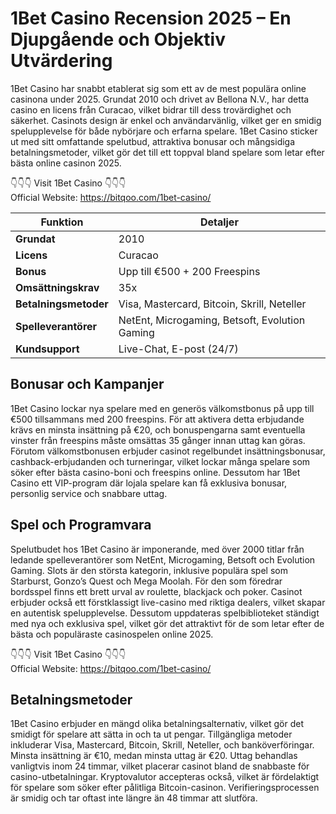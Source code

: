 
# 1Bet Casino Recension 2025 – En Djupgående och Objektiv Utvärdering

1Bet Casino har snabbt etablerat sig som ett av de mest populära online casinona under 2025. Grundat 2010 och drivet av Bellona N.V., har detta casino en licens från Curacao, vilket bidrar till dess trovärdighet och säkerhet. Casinots design är enkel och användarvänlig, vilket ger en smidig spelupplevelse för både nybörjare och erfarna spelare. 1Bet Casino sticker ut med sitt omfattande spelutbud, attraktiva bonusar och mångsidiga betalningsmetoder, vilket gör det till ett toppval bland spelare som letar efter bästa online casinon 2025.

👇👇👇 Visit 1Bet Casino 👇👇👇  
Official Website: https://bitqoo.com/1bet-casino/

| **Funktion**            | **Detaljer**                                      |
|-------------------------|---------------------------------------------------|
| **Grundat**             | 2010                                              |
| **Licens**              | Curacao                                           |
| **Bonus**               | Upp till €500 + 200 Freespins                     |
| **Omsättningskrav**     | 35x                                               |
| **Betalningsmetoder**   | Visa, Mastercard, Bitcoin, Skrill, Neteller       |
| **Spelleverantörer**    | NetEnt, Microgaming, Betsoft, Evolution Gaming    |
| **Kundsupport**         | Live-Chat, E-post (24/7)                          |

## Bonusar och Kampanjer

1Bet Casino lockar nya spelare med en generös välkomstbonus på upp till €500 tillsammans med 200 freespins. För att aktivera detta erbjudande krävs en minsta insättning på €20, och bonuspengarna samt eventuella vinster från freespins måste omsättas 35 gånger innan uttag kan göras. Förutom välkomstbonusen erbjuder casinot regelbundet insättningsbonusar, cashback-erbjudanden och turneringar, vilket lockar många spelare som söker efter bästa casino-boni och freespins online. Dessutom har 1Bet Casino ett VIP-program där lojala spelare kan få exklusiva bonusar, personlig service och snabbare uttag.

## Spel och Programvara

Spelutbudet hos 1Bet Casino är imponerande, med över 2000 titlar från ledande spelleverantörer som NetEnt, Microgaming, Betsoft och Evolution Gaming. Slots är den största kategorin, inklusive populära spel som Starburst, Gonzo’s Quest och Mega Moolah. För den som föredrar bordsspel finns ett brett urval av roulette, blackjack och poker. Casinot erbjuder också ett förstklassigt live-casino med riktiga dealers, vilket skapar en autentisk spelupplevelse. Dessutom uppdateras spelbiblioteket ständigt med nya och exklusiva spel, vilket gör det attraktivt för de som letar efter de bästa och populäraste casinospelen online 2025.

👇👇👇 Visit 1Bet Casino 👇👇👇  
Official Website: https://bitqoo.com/1bet-casino/

## Betalningsmetoder

1Bet Casino erbjuder en mängd olika betalningsalternativ, vilket gör det smidigt för spelare att sätta in och ta ut pengar. Tillgängliga metoder inkluderar Visa, Mastercard, Bitcoin, Skrill, Neteller, och banköverföringar. Minsta insättning är €10, medan minsta uttag är €20. Uttag behandlas vanligtvis inom 24 timmar, vilket placerar casinot bland de snabbaste för casino-utbetalningar. Kryptovalutor accepteras också, vilket är fördelaktigt för spelare som söker efter pålitliga Bitcoin-casinon. Verifieringsprocessen är smidig och tar oftast inte längre än 48 timmar att slutföra.
